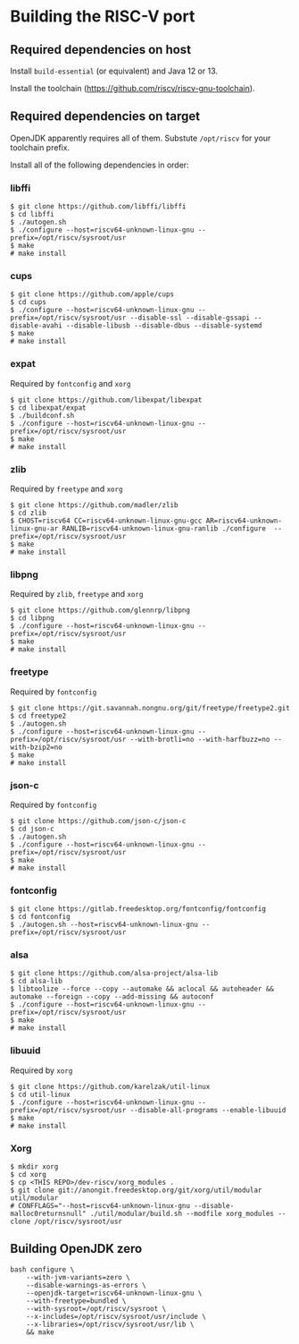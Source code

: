 # Building the RISC-V port

## Required dependencies on host

Install `build-essential` (or equivalent) and Java 12 or 13.

Install the toolchain (https://github.com/riscv/riscv-gnu-toolchain).

## Required dependencies on target

OpenJDK apparently requires all of them.
Substute `/opt/riscv` for your toolchain prefix.

Install all of the following dependencies in order:

### libffi

    $ git clone https://github.com/libffi/libffi
    $ cd libffi
    $ ./autogen.sh
    $ ./configure --host=riscv64-unknown-linux-gnu --prefix=/opt/riscv/sysroot/usr
    $ make
    # make install

### cups

    $ git clone https://github.com/apple/cups
    $ cd cups
    $ ./configure --host=riscv64-unknown-linux-gnu --prefix=/opt/riscv/sysroot/usr --disable-ssl --disable-gssapi --disable-avahi --disable-libusb --disable-dbus --disable-systemd
    $ make
    # make install

### expat

Required by `fontconfig` and `xorg`

    $ git clone https://github.com/libexpat/libexpat
    $ cd libexpat/expat
    $ ./buildconf.sh
    $ ./configure --host=riscv64-unknown-linux-gnu --prefix=/opt/riscv/sysroot/usr
    $ make
    # make install

### zlib

Required by `freetype` and `xorg`

    $ git clone https://github.com/madler/zlib
    $ cd zlib
    $ CHOST=riscv64 CC=riscv64-unknown-linux-gnu-gcc AR=riscv64-unknown-linux-gnu-ar RANLIB=riscv64-unknown-linux-gnu-ranlib ./configure  --prefix=/opt/riscv/sysroot/usr
    $ make
    # make install

### libpng

Required by `zlib`, `freetype` and `xorg`

    $ git clone https://github.com/glennrp/libpng
    $ cd libpng
    $ ./configure --host=riscv64-unknown-linux-gnu --prefix=/opt/riscv/sysroot/usr
    $ make
    # make install

### freetype

Required by `fontconfig`

    $ git clone https://git.savannah.nongnu.org/git/freetype/freetype2.git
    $ cd freetype2
    $ ./autogen.sh
    $ ./configure --host=riscv64-unknown-linux-gnu --prefix=/opt/riscv/sysroot/usr --with-brotli=no --with-harfbuzz=no --with-bzip2=no
    $ make
    # make install

### json-c

Required by `fontconfig`

    $ git clone https://github.com/json-c/json-c
    $ cd json-c
    $ ./autogen.sh
    $ ./configure --host=riscv64-unknown-linux-gnu --prefix=/opt/riscv/sysroot/usr
    $ make
    # make install

### fontconfig

    $ git clone https://gitlab.freedesktop.org/fontconfig/fontconfig
    $ cd fontconfig
    $ ./autogen.sh --host=riscv64-unknown-linux-gnu --prefix=/opt/riscv/sysroot/usr

### alsa

    $ git clone https://github.com/alsa-project/alsa-lib
    $ cd alsa-lib
    $ libtoolize --force --copy --automake && aclocal && autoheader && automake --foreign --copy --add-missing && autoconf
    $ ./configure --host=riscv64-unknown-linux-gnu --prefix=/opt/riscv/sysroot/usr
    $ make
    # make install

### libuuid

Required by `xorg`

    $ git clone https://github.com/karelzak/util-linux
    $ cd util-linux
    $ ./configure --host=riscv64-unknown-linux-gnu --prefix=/opt/riscv/sysroot/usr --disable-all-programs --enable-libuuid
    $ make
    # make install

### Xorg

    $ mkdir xorg
    $ cd xorg
    $ cp <THIS REPO>/dev-riscv/xorg_modules .
    $ git clone git://anongit.freedesktop.org/git/xorg/util/modular util/modular
    # CONFFLAGS="--host=riscv64-unknown-linux-gnu --disable-malloc0returnsnull" ./util/modular/build.sh --modfile xorg_modules --clone /opt/riscv/sysroot/usr

## Building OpenJDK zero

```
bash configure \
    --with-jvm-variants=zero \
    --disable-warnings-as-errors \
    --openjdk-target=riscv64-unknown-linux-gnu \
    --with-freetype=bundled \
    --with-sysroot=/opt/riscv/sysroot \
    --x-includes=/opt/riscv/sysroot/usr/include \
    --x-libraries=/opt/riscv/sysroot/usr/lib \
    && make
```

